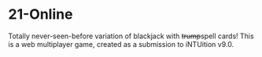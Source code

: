 # 21-Online

Totally never-seen-before variation of blackjack with ~~trump~~spell cards!
This is a web multiplayer game, created as a submission to iNTUition v9.0.